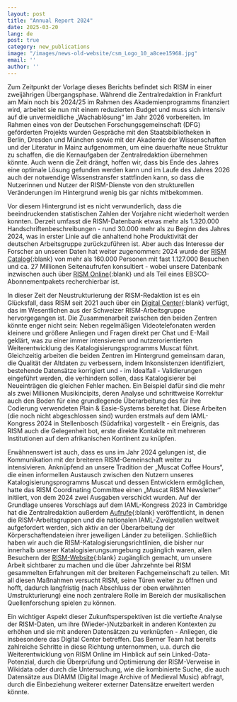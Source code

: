 ```yaml
---
layout: post
title: "Annual Report 2024"
date: 2025-03-20
lang: de
post: true
category: new_publications
image: "/images/news-old-website/csm_Logo_10_a8cee15968.jpg"
email: ''
author: ''
---
```


Zum Zeitpunkt der Vorlage dieses Berichts befindet sich RISM in einer zweijährigen Übergangsphase. Während die Zentralredaktion in Frankfurt am Main noch bis 2024/25 im Rahmen des Akademienprogramms finanziert wird, arbeitet sie nun mit einem reduzierten Budget und muss sich intensiv auf die unvermeidliche „Wachablösung“ im Jahr 2026 vorbereiten. Im Rahmen eines von der Deutschen Forschungsgemeinschaft (DFG) geförderten Projekts wurden Gespräche mit den Staatsbibliotheken in Berlin, Dresden und München sowie mit der Akademie der Wissenschaften und der Literatur in Mainz aufgenommen, um eine dauerhafte neue Struktur zu schaffen, die die Kernaufgaben der Zentralredaktion übernehmen könnte. Auch wenn die Zeit drängt, hoffen wir, dass bis Ende des Jahres eine optimale Lösung gefunden werden kann und im Laufe des Jahres 2026 auch der notwendige Wissenstransfer stattfinden kann, so dass die Nutzerinnen und Nutzer der RISM-Dienste von den strukturellen Veränderungen im Hintergrund wenig bis gar nichts mitbekommen.

Vor diesem Hintergrund ist es nicht verwunderlich, dass die beeindruckenden statistischen Zahlen der Vorjahre nicht wiederholt werden konnten. Derzeit umfasst die RISM-Datenbank etwas mehr als 1.320.000 Handschriftenbeschreibungen - rund 30.000 mehr als zu Beginn des Jahres 2024, was in erster Linie auf die anhaltend hohe Produktivität der deutschen Arbeitsgruppe zurückzuführen ist. Aber auch das Interesse der Forscher an unseren Daten hat weiter zugenommen: 2024 wurde der [RISM Catalog](https://opac.rism.info){:blank} von mehr als 160.000 Personen mit fast 1.127.000 Besuchen und ca. 27 Millionen Seitenaufrufen konsultiert - wobei unsere Datenbank inzwischen auch über [RISM Online](https://rism.online){:blank} und als Teil eines EBSCO-Abonnementpakets recherchierbar ist.

In dieser Zeit der Neustrukturierung der RISM-Redaktion ist es ein Glücksfall, dass RISM seit 2021 auch über ein [Digital Center](https://rism.digital/){:blank} verfügt, das im Wesentlichen aus der Schweizer RISM-Arbeitsgruppe hervorgegangen ist. Die Zusammenarbeit zwischen den beiden Zentren könnte enger nicht sein: Neben regelmäßigen Videotelefonaten werden kleinere und größere Anliegen und Fragen direkt per Chat und E-Mail geklärt, was zu einer immer intensiveren und nutzerorientierten Weiterentwicklung des Katalogisierungsprogramms Muscat führt. Gleichzeitig arbeiten die beiden Zentren im Hintergrund gemeinsam daran, die Qualität der Altdaten zu verbessern, indem Inkonsistenzen identifiziert, bestehende Datensätze korrigiert und - im Idealfall - Validierungen eingeführt werden, die verhindern sollen, dass Katalogisierer bei Neueinträgen die gleichen Fehler machen. Ein Beispiel dafür sind die mehr als zwei Millionen Musikincipits, deren Analyse und schrittweise Korrektur auch den Boden für eine grundlegende Überarbeitung des für ihre Codierung verwendeten Plain & Easie-Systems bereitet hat. Diese Arbeiten (die noch nicht abgeschlossen sind) wurden erstmals auf dem IAML-Kongress 2024 in Stellenbosch (Südafrika) vorgestellt - ein Ereignis, das RISM auch die Gelegenheit bot, erste direkte Kontakte mit mehreren Institutionen auf dem afrikanischen Kontinent zu knüpfen.

Erwähnenswert ist auch, dass es uns im Jahr 2024 gelungen ist, die Kommunikation mit der breiteren RISM-Gemeinschaft weiter zu intensivieren. Anknüpfend an unsere Tradition der „Muscat Coffee Hours“, die einen informellen Austausch zwischen den Nutzern unseres Katalogisierungsprogramms Muscat und dessen Entwicklern ermöglichen, hatte das RISM Coordinating Committee einen „Muscat RISM Newsletter“ initiiert, von dem 2024 zwei Ausgaben verschickt wurden. Auf der Grundlage unseres Vorschlags auf dem IAML-Kongress 2023 in Cambridge hat die Zentralredaktion außerdem [Aufrufe](https://rism.info/new_at_rism/2024/10/17/updating-rism-series-c.html){:blank} veröffentlicht, in denen die RISM-Arbeitsgruppen und die nationalen IAML-Zweigstellen weltweit aufgefordert werden, sich aktiv an der Überarbeitung der Körperschaftendateien ihrer jeweiligen Länder zu beteiligen. Schließlich haben wir auch die RISM-Katalogisierungsrichtlinien, die bisher nur innerhalb unserer Katalogisierungsumgebung zugänglich waren, allen Besuchern der [RISM-Website](https://guidelines.rism.info/){:blank} zugänglich gemacht, um unsere Arbeit sichtbarer zu machen und die über Jahrzehnte bei RISM gesammelten Erfahrungen mit der breiteren Fachgemeinschaft zu teilen. Mit all diesen Maßnahmen versucht RISM, seine Türen weiter zu öffnen und hofft, dadurch langfristig (nach Abschluss der oben erwähnten Umstrukturierung) eine noch zentralere Rolle im Bereich der musikalischen Quellenforschung spielen zu können.

Ein wichtiger Aspekt dieser Zukunftsperspektiven ist die vertiefte Analyse der RISM-Daten, um ihre (Wieder-)Nutzbarkeit in anderen Kontexten zu erhöhen und sie mit anderen Datensätzen zu verknüpfen - Anliegen, die insbesondere das Digital Center betreffen. Das Berner Team hat bereits zahlreiche Schritte in diese Richtung unternommen, u.a. durch die Weiterentwicklung von RISM Online im Hinblick auf sein Linked-Data-Potenzial, durch die Überprüfung und Optimierung der RISM-Verweise in Wikidata oder durch die Untersuchung, wie die kombinierte Suche, die auch Datensätze aus DIAMM (Digital Image Archive of Medieval Music) abfragt, durch die Einbeziehung weiterer externer Datensätze erweitert werden könnte.
